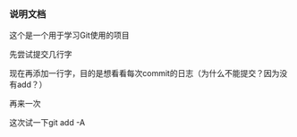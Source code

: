### 说明文档

这个是一个用于学习Git使用的项目

先尝试提交几行字

现在再添加一行字，目的是想看看每次commit的日志（为什么不能提交？因为没有add？）

再来一次

这次试一下git add -A
